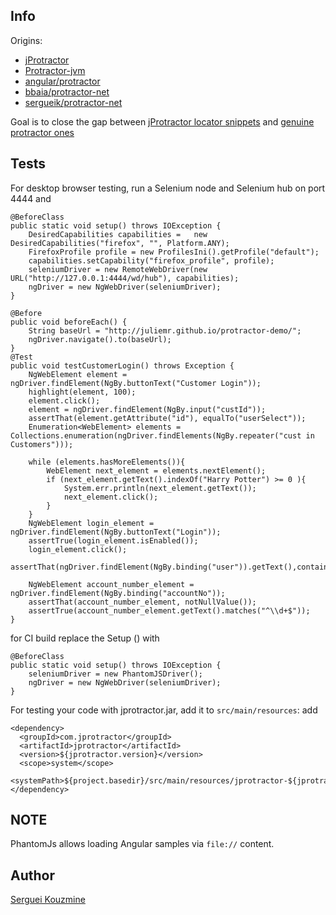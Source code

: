 Info
----

Origins: 
  - [jProtractor](https://github.com/caarlos0/jProtractor)
  - [Protractor-jvm](https://github.com/F1tZ81/Protractor-jvm)
  - [angular/protractor](https://github.com/angular/protractor) 
  - [bbaia/protractor-net](https://github.com/bbaia/protractor-net)
  - [sergueik/protractor-net](https://github.com/sergueik/powershell_selenium/tree/master/csharp/protractor-net)

Goal is to close the gap between [jProtractor locator snippets](https://github.com/sergueik/jProtractor/tree/master/src/main/resources) and [genuine protractor ones](https://github.com/angular/protractor/blob/master/lib/clientsidescripts.js)

Tests
-----
For desktop browser testing, run a Selenium node and Selenium hub on port 4444 and 
```
@BeforeClass
public static void setup() throws IOException {
    DesiredCapabilities capabilities =   new DesiredCapabilities("firefox", "", Platform.ANY);
    FirefoxProfile profile = new ProfilesIni().getProfile("default");
    capabilities.setCapability("firefox_profile", profile);
    seleniumDriver = new RemoteWebDriver(new URL("http://127.0.0.1:4444/wd/hub"), capabilities);
    ngDriver = new NgWebDriver(seleniumDriver);
}

@Before
public void beforeEach() {		
	String baseUrl = "http://juliemr.github.io/protractor-demo/";    
	ngDriver.navigate().to(baseUrl);
}
@Test
public void testCustomerLogin() throws Exception {
	NgWebElement element = ngDriver.findElement(NgBy.buttonText("Customer Login"));
	highlight(element, 100);
	element.click();
	element = ngDriver.findElement(NgBy.input("custId"));
	assertThat(element.getAttribute("id"), equalTo("userSelect"));
	Enumeration<WebElement> elements = Collections.enumeration(ngDriver.findElements(NgBy.repeater("cust in Customers")));

	while (elements.hasMoreElements()){
		WebElement next_element = elements.nextElement();
		if (next_element.getText().indexOf("Harry Potter") >= 0 ){
			System.err.println(next_element.getText());
			next_element.click();
		}
	}
	NgWebElement login_element = ngDriver.findElement(NgBy.buttonText("Login"));
	assertTrue(login_element.isEnabled());	
	login_element.click();			
	assertThat(ngDriver.findElement(NgBy.binding("user")).getText(),containsString("Harry"));
	
	NgWebElement account_number_element = ngDriver.findElement(NgBy.binding("accountNo"));
	assertThat(account_number_element, notNullValue());
	assertTrue(account_number_element.getText().matches("^\\d+$"));
}
```
for CI build replace the Setup () with
```
@BeforeClass
public static void setup() throws IOException {
	seleniumDriver = new PhantomJSDriver();
	ngDriver = new NgWebDriver(seleniumDriver);
}
```
For testing your code with  jprotractor.jar, add it to `src/main/resources`:
add 
```
<dependency>
  <groupId>com.jprotractor</groupId>
  <artifactId>jprotractor</artifactId>
  <version>${jprotractor.version}</version>
  <scope>system</scope>
  <systemPath>${project.basedir}/src/main/resources/jprotractor-${jprotractor.version}.jar</systemPath>
</dependency>
```

NOTE
-------
PhantomJs allows loading Angular samples via `file://` content.

Author
------
[Serguei Kouzmine](kouzmine_serguei@yahoo.com)
